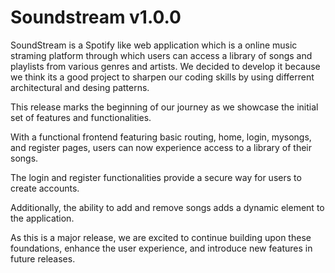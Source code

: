 # Soundstream v1.0.0

SoundStream is a Spotify like web application which is a online music straming platform through which users can access a library of songs and playlists from various genres and artists.
We decided to develop it because we think its a good project to sharpen our coding skills by using differrent architectural and desing patterns.

This release marks the beginning of our journey as we showcase the initial set of features and functionalities.

With a functional frontend featuring basic routing, home, login, mysongs, and register pages, users can now experience access to a library of their songs.

The login and register functionalities provide a secure way for users to create accounts.

Additionally, the ability to add and remove songs adds a dynamic element to the application.

As this is a major release, we are excited to continue building upon these foundations, enhance the user experience, and introduce new features in future releases.
